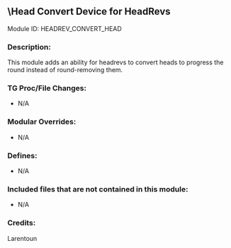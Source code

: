 ## \Head Convert Device for HeadRevs

Module ID: HEADREV_CONVERT_HEAD

### Description:

This module adds an ability for headrevs to convert heads to progress the round instead of round-removing them.

### TG Proc/File Changes:

- N/A

### Modular Overrides:

- N/A

### Defines:

- N/A

### Included files that are not contained in this module:

- N/A

### Credits:

Larentoun
